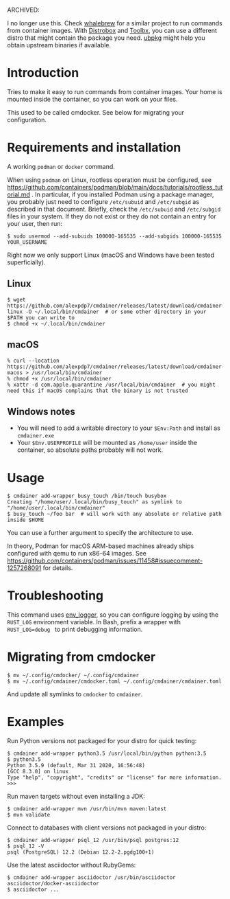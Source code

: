 ARCHIVED:

I no longer use this.
Check [whalebrew](https://github.com/whalebrew/whalebrew) for a similar project to run commands from container images.
With [Distrobox](https://distrobox.it/) and [Toolbx](https://github.com/containers/toolbox), you can use a different distro that might contain the package you need.
[ubpkg](https://github.com/alexpdp7/ubpkg/) might help you obtain upstream binaries if available.

# Introduction

Tries to make it easy to run commands from container images. Your home is mounted inside the container, so you can work on your files.

This used to be called cmdocker. See below for migrating your configuration.

# Requirements and installation

A working `podman` or `docker` command.

When using `podman` on Linux, rootless operation must be configured, see https://github.com/containers/podman/blob/main/docs/tutorials/rootless_tutorial.md .
In particular, if you installed Podman using a package manager, you probably just need to configure `/etc/subuid` and `/etc/subgid` as described in that document.
Briefly, check the `/etc/subuid` and `/etc/subgid` files in your system.
If they do not exist or they do not contain an entry for your user, then run:

```
$ sudo usermod --add-subuids 100000-165535 --add-subgids 100000-165535 YOUR_USERNAME
```

Right now we only support Linux (macOS and Windows have been tested superficially).

## Linux

```
$ wget https://github.com/alexpdp7/cmdainer/releases/latest/download/cmdainer-linux -O ~/.local/bin/cmdainer  # or some other directory in your $PATH you can write to
$ chmod +x ~/.local/bin/cmdainer
```

## macOS

```
% curl --location https://github.com/alexpdp7/cmdainer/releases/latest/download/cmdainer-macos > /usr/local/bin/cmdainer
% chmod +x /usr/local/bin/cmdainer
% xattr -d com.apple.quarantine /usr/local/bin/cmdainer  # you might need this if macOS complains that the binary is not trusted
```

## Windows notes

* You will need to add a writable directory to your `$Env:Path` and install as `cmdainer.exe`
* Your `$Env.USERPROFILE` will be mounted as `/home/user` inside the container, so absolute paths probably will not work.

# Usage

```
$ cmdainer add-wrapper busy_touch /bin/touch busybox
Creating "/home/user/.local/bin/busy_touch" as symlink to "/home/user/.local/bin/cmdainer"
$ busy_touch ~/foo bar  # will work with any absolute or relative path inside $HOME
```

You can use a further argument to specify the architecture to use.

In theory, Podman for macOS ARM-based machines already ships configured with qemu to run x86-64 images.
See https://github.com/containers/podman/issues/11458#issuecomment-1257268091 for details.

# Troubleshooting

This command uses [env_logger](https://github.com/rust-cli/env_logger/), so you can configure logging by using the `RUST_LOG` environment variable.
In Bash, prefix a wrapper with `RUST_LOG=debug ` to print debugging information.

# Migrating from cmdocker

```
$ mv ~/.config/cmdocker/ ~/.config/cmdainer
$ mv ~/.config/cmdainer/cmdocker.toml ~/.config/cmdainer/cmdainer.toml
```

And update all symlinks to `cmdocker` to `cmdainer`.

# Examples

Run Python versions not packaged for your distro for quick testing:

```
$ cmdainer add-wrapper python3.5 /usr/local/bin/python python:3.5
$ python3.5
Python 3.5.9 (default, Mar 31 2020, 16:56:48) 
[GCC 8.3.0] on linux
Type "help", "copyright", "credits" or "license" for more information.
>>>
```

Run maven targets without even installing a JDK:

```
$ cmdainer add-wrapper mvn /usr/bin/mvn maven:latest
$ mvn validate
```

Connect to databases with client versions not packaged in your distro:

```
$ cmdainer add-wrapper psql_12 /usr/bin/psql postgres:12
$ psql_12 -V
psql (PostgreSQL) 12.2 (Debian 12.2-2.pgdg100+1)
```

Use the latest asciidoctor without RubyGems:

```
$ cmdainer add-wrapper asciidoctor /usr/bin/asciidoctor asciidoctor/docker-asciidoctor
$ asciidoctor ...
```
